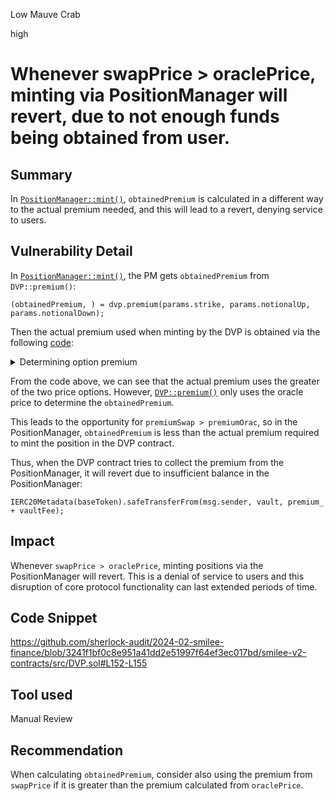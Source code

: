 Low Mauve Crab

high

# Whenever swapPrice > oraclePrice, minting via PositionManager will revert, due to not enough funds being obtained from user.

## Summary
In [`PositionManager::mint()`](https://github.com/sherlock-audit/2024-02-smilee-finance/blob/3241f1bf0c8e951a41dd2e51997f64ef3ec017bd/smilee-v2-contracts/src/periphery/PositionManager.sol#L91-L178), `obtainedPremium` is calculated in a different way to the actual premium needed, and this will lead to a revert, denying service to users.

## Vulnerability Detail
In [`PositionManager::mint()`](https://github.com/sherlock-audit/2024-02-smilee-finance/blob/3241f1bf0c8e951a41dd2e51997f64ef3ec017bd/smilee-v2-contracts/src/periphery/PositionManager.sol#L91-L178), the PM gets `obtainedPremium` from `DVP::premium()`:
```solidity
(obtainedPremium, ) = dvp.premium(params.strike, params.notionalUp, params.notionalDown);
```

Then the actual premium used when minting by the DVP is obtained via the following [code](https://github.com/sherlock-audit/2024-02-smilee-finance/blob/3241f1bf0c8e951a41dd2e51997f64ef3ec017bd/smilee-v2-contracts/src/DVP.sol#L152-L155):
<details>
<summary>Determining option premium</summary>

```js
    uint256 swapPrice = _deltaHedgePosition(strike, amount, true);
    uint256 premiumOrac = _getMarketValue(strike, amount, true, IPriceOracle(_getPriceOracle()).getPrice(sideToken, baseToken));
    uint256 premiumSwap = _getMarketValue(strike, amount, true, swapPrice);
    premium_ = premiumSwap > premiumOrac ? premiumSwap : premiumOrac;
```
</details>

From the code above, we can see that the actual premium uses the greater of the two price options. However, [`DVP::premium()`](https://github.com/sherlock-audit/2024-02-smilee-finance/blob/3241f1bf0c8e951a41dd2e51997f64ef3ec017bd/smilee-v2-contracts/src/IG.sol#L94-L113) only uses the oracle price to determine the `obtainedPremium`.

This leads to the opportunity for `premiumSwap > premiumOrac`, so in the PositionManager, `obtainedPremium` is less than the actual premium required to mint the position in the DVP contract.

Thus, when the DVP contract tries to collect the premium from the PositionManager, it will revert due to insufficient balance in the PositionManager:
```solidity
IERC20Metadata(baseToken).safeTransferFrom(msg.sender, vault, premium_ + vaultFee);
```

## Impact
Whenever `swapPrice > oraclePrice`, minting positions via the PositionManager will revert. This is a denial of service to users and this disruption of core protocol functionality can last extended periods of time.

## Code Snippet
https://github.com/sherlock-audit/2024-02-smilee-finance/blob/3241f1bf0c8e951a41dd2e51997f64ef3ec017bd/smilee-v2-contracts/src/DVP.sol#L152-L155

## Tool used
Manual Review

## Recommendation
When calculating `obtainedPremium`, consider also using the premium from `swapPrice` if it is greater than the premium calculated from `oraclePrice`.
